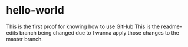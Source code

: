 # hello-world
This is the first proof for knowing how to use GitHub
This is the readme-edits branch being changed due to I wanna apply those changes to the master branch.
